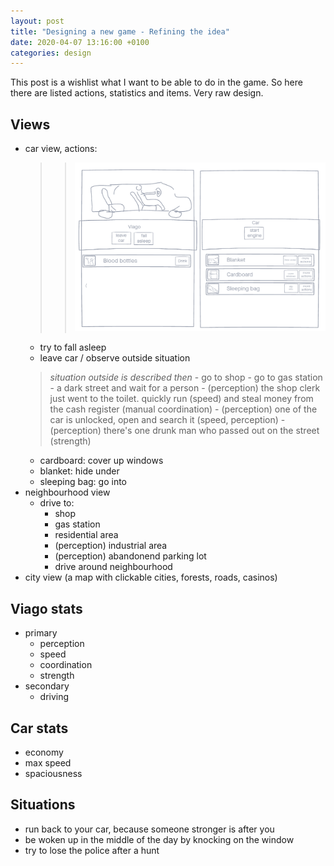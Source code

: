 ```yaml
---
layout: post
title: "Designing a new game - Refining the idea"
date: 2020-04-07 13:16:00 +0100
categories: design
---
```


This post is a wishlist what I want to be able to do in the game. So here there are listed actions, statistics and items. Very raw design.

## Views
- car view, actions:
	> > ![](/assets/designing_a_game/actions_car.png)
	- try to fall asleep
	- leave car / observe outside situation
	> *situation outside is described then*
		- go to shop
		- go to gas station
		- a dark street and wait for a person
		- (perception) the shop clerk just went to the toilet. quickly run (speed) and steal money from the cash register (manual coordination)
		- (perception) one of the car is unlocked, open and search it (speed, perception)
		- (perception) there's one drunk man who passed out on the street (strength)
	- cardboard: cover up windows
	- blanket: hide under
	- sleeping bag: go into
- neighbourhood view
	- drive to:
		- shop
		- gas station
		- residential area
		- (perception) industrial area 
		- (perception) abandonend parking lot
		- drive around neighbourhood
- city view (a map with clickable cities, forests, roads, casinos)


## Viago stats
- primary
	- perception
	- speed
	- coordination
	- strength
- secondary
	- driving

## Car stats
- economy
- max speed
- spaciousness

## Situations
- run back to your car, because someone stronger is after you
- be woken up in the middle of the day by knocking on the window
- try to lose the police after a hunt





